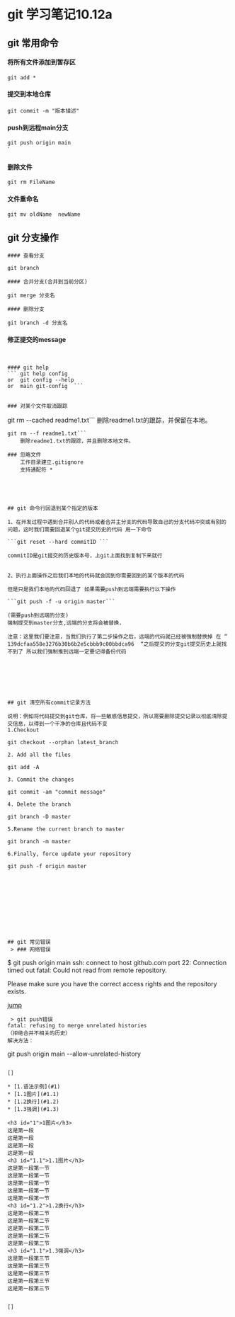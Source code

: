 # git 学习笔记10.12a


## git 常用命令

#### 将所有文件添加到暂存区
```git add *```  
#### 提交到本地仓库
```git commit -m "版本描述" ```
   
#### push到远程main分支
```git push origin main ```   
`
#### 删除文件
``` git rm FileName ```

#### 文件重命名
``` git mv oldName  newName  ```


## git 分支操作
	#### 查看分支
```
git branch
```	
	#### 合并分支(合并到当前分区)
```
git merge 分支名
```	
	#### 删除分支
```
git branch -d 分支名
```	




#### 修正提交的message
``` git commit --amend -m "正确的commit message"


#### git help
``` git help config 
or  git config --help
or  main git-config  ```


### 对某个文件取消跟踪
```
git rm --cached readme1.txt```    删除readme1.txt的跟踪，并保留在本地。
```
git rm --f readme1.txt```
    删除readme1.txt的跟踪，并且删除本地文件。

### 忽略文件
    工作目录建立.gitignore
    支持通配符 *





## git 命令行回退到某个指定的版本

1、在开发过程中遇到合并别人的代码或者合并主分支的代码导致自己的分支代码冲突或有别的问题，这时我们需要回退某个git提交历史的代码 用一下命令

```git reset --hard commitID ```

commitID是git提交的历史版本号，上git上面找到复制下来就行


2、执行上面操作之后我们本地的代码就会回到你需要回到的某个版本的代码

但是只是我们本地的代码回退了 如果需要push到远端需要执行以下操作

```git push -f -u origin master```

(需要push到远端的分支)
强制提交到master分支,远端的分支将会被替换，

注意：这里我们要注意，当我们执行了第二步操作之后，远端的代码就已经被强制替换掉 在 “ 139dcfaa558e3276b30b6b2e5cbbb9c00bbdca96  “之后提交的分支git提交历史上就找不到了 所以我们强制推到远端一定要记得备份代码







## git 清空所有commit记录方法

说明：例如将代码提交到git仓库，将一些敏感信息提交，所以需要删除提交记录以彻底清除提交信息，以得到一个干净的仓库且代码不变
1.Checkout
```
    git checkout --orphan latest_branch
```
2. Add all the files
```
    git add -A
```
3. Commit the changes
```
    git commit -am "commit message"
```
4. Delete the branch
```
    git branch -D master
```
5.Rename the current branch to master
```
    git branch -m master
```
6.Finally, force update your repository
```
    git push -f origin master
```










## git 常见错误
 > ### 网络错误
```
$ git push origin main
ssh: connect to host github.com port 22: Connection timed out
fatal: Could not read from remote repository.

Please make sure you have the correct access rights
and the repository exists.

[jump](#修正提交的message)


```
 > git push错误
fatal: refusing to merge unrelated histories
（拒绝合并不相关的历史）
解决方法：
```
git push origin main --allow-unrelated-history
```

[]

* [1.语法示例](#1)
* [1.1图片](#1.1)
* [1.2换行](#1.2)
* [1.3强调](#1.3)

<h3 id="1">1图片</h3>
这是第一段
这是第一段
这是第一段
这是第一段
<h3 id="1.1">1.1图片</h3>
这是第一段第一节
这是第一段第一节
这是第一段第一节
这是第一段第一节
这是第一段第一节
<h3 id="1.2">1.2换行</h3>
这是第一段第二节
这是第一段第二节
这是第一段第二节
这是第一段第二节
这是第一段第二节
<h3 id="1.1">1.3强调</h3>
这是第一段第三节
这是第一段第三节
这是第一段第三节
这是第一段第三节
这是第一段第三节


[]